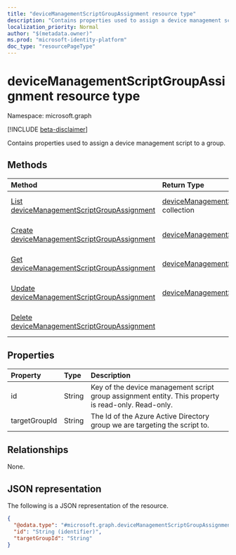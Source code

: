 ```yaml
---
title: "deviceManagementScriptGroupAssignment resource type"
description: "Contains properties used to assign a device management script to a group."
localization_priority: Normal
author: "$(metadata.owner)"
ms.prod: "microsoft-identity-platform"
doc_type: "resourcePageType"
---
```


# deviceManagementScriptGroupAssignment resource type

Namespace: microsoft.graph

[!INCLUDE [beta-disclaimer](../../includes/beta-disclaimer.md)]

Contains properties used to assign a device management script to a group.

## Methods

| Method                                                                                                        | Return Type                                                                                         | Description                                                                          |
| :------------------------------------------------------------------------------------------------------------ | :-------------------------------------------------------------------------------------------------- | :----------------------------------------------------------------------------------- |
| [List deviceManagementScriptGroupAssignment](../api/intune-devicemanagementscriptgroupassignment-list.md)     | [deviceManagementScriptGroupAssignment](intune-deviceManagementScriptGroupAssignment.md) collection | List properties and relationships of a deviceManagementScriptGroupAssignment object. |
| [Create deviceManagementScriptGroupAssignment](../api/intune-devicemanagementscriptgroupassignment-create.md) | [deviceManagementScriptGroupAssignment](intune-deviceManagementScriptGroupAssignment.md)            | Create a new deviceManagementScriptGroupAssignment object.                           |
| [Get deviceManagementScriptGroupAssignment](../api/intune-devicemanagementscriptgroupassignment-get.md)       | [deviceManagementScriptGroupAssignment](intune-deviceManagementScriptGroupAssignment.md)            | Read properties and relationships of a deviceManagementScriptGroupAssignment object. |
| [Update deviceManagementScriptGroupAssignment](../api/intune-devicemanagementscriptgroupassignment-update.md) | [deviceManagementScriptGroupAssignment](intune-deviceManagementScriptGroupAssignment.md)            | Update the properties of a deviceManagementScriptGroupAssignment object.             |
| [Delete deviceManagementScriptGroupAssignment](../api/intune-devicemanagementscriptgroupassignment-delete.md) |                                                                                                     | Delete a deviceManagementScriptGroupAssignment object.                               |

## Properties

| Property      | Type   | Description                                                                                         |
| :------------ | :----- | :-------------------------------------------------------------------------------------------------- |
| id            | String | Key of the device management script group assignment entity. This property is read-only. Read-only. |
| targetGroupId | String | The Id of the Azure Active Directory group we are targeting the script to.                          |

## Relationships

None.

## JSON representation

The following is a JSON representation of the resource.

<!-- {
  "blockType": "resource",
  "keyProperty": "id",
  "@odata.type": "microsoft.graph.deviceManagementScriptGroupAssignment",
  "baseType": "microsoft.graph.entity",
  "openType": False
}
-->

```json
{
  "@odata.type": "#microsoft.graph.deviceManagementScriptGroupAssignment",
  "id": "String (identifier)",
  "targetGroupId": "String"
}
```
